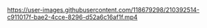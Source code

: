 

https://user-images.githubusercontent.com/118679298/210392514-c911017f-bae2-4cce-8296-d52a6c16af1f.mp4

